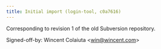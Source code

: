 ```yaml
---
title: Initial import (login-tool, c0a7616)
---
```


Corresponding to revision 1 of the old Subversion repository.

Signed-off-by: Wincent Colaiuta &lt;win@wincent.com&gt;
